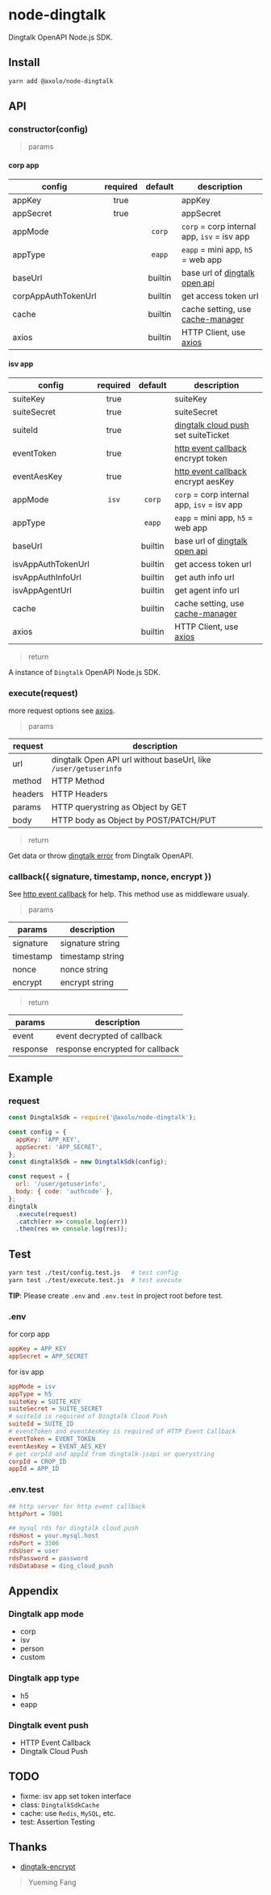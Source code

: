 # node-dingtalk

Dingtalk OpenAPI Node.js SDK.

## Install

```bash
yarn add @axolo/node-dingtalk
```

## API

### constructor(config)

> params

#### corp app

|       config        | required | default |                 description                 |
| ------------------- | :------: | :-----: | ------------------------------------------- |
| appKey              |   true   |         | appKey                                      |
| appSecret           |   true   |         | appSecret                                   |
| appMode             |          | `corp`  | `corp` = corp internal app, `isv` = isv app |
| appType             |          | `eapp`  | `eapp` = mini app, `h5` = web app           |
| baseUrl             |          | builtin | base url of [dingtalk open api]             |
| corpAppAuthTokenUrl |          | builtin | get access token url                        |
| cache               |          | builtin | cache setting, use [cache-manager]          |
| axios               |          | builtin | HTTP Client, use [axios]                    |

#### isv app

|       config       | required | default |                 description                 |
| ------------------ | :------: | :-----: | ------------------------------------------- |
| suiteKey           |   true   |         | suiteKey                                    |
| suiteSecret        |   true   |         | suiteSecret                                 |
| suiteId            |   true   |         | [dingtalk cloud push] set suiteTicket       |
| eventToken         |   true   |         | [http event callback] encrypt token         |
| eventAesKey        |   true   |         | [http event callback] encrypt aesKey        |
| appMode            |  `isv`   | `corp`  | `corp` = corp internal app, `isv` = isv app |
| appType            |          | `eapp`  | `eapp` = mini app, `h5` = web app           |
| baseUrl            |          | builtin | base url of [dingtalk open api]             |
| isvAppAuthTokenUrl |          | builtin | get access token url                        |
| isvAppAuthInfoUrl  |          | builtin | get auth info url                           |
| isvAppAgentUrl     |          | builtin | get agent info url                          |
| cache              |          | builtin | cache setting, use [cache-manager]          |
| axios              |          | builtin | HTTP Client, use [axios]                    |

> return

A instance of `Dingtalk` OpenAPI Node.js SDK.

### execute(request)

more request options see [axios].

> params

| request |                           description                           |
| ------- | --------------------------------------------------------------- |
| url     | dingtalk Open API url without baseUrl, like `/user/getuserinfo` |
| method  | HTTP Method                                                     |
| headers | HTTP Headers                                                    |
| params  | HTTP querystring as Object by GET                               |
| body    | HTTP body as Object by POST/PATCH/PUT                           |

> return

Get data or throw [dingtalk error] from Dingtalk OpenAPI.

### callback({ signature, timestamp, nonce, encrypt })

See [http event callback] for help.
This method use as middleware usualy.

> params

|  params   |   description    |
| --------- | ---------------- |
| signature | signature string |
| timestamp | timestamp string |
| nonce     | nonce string     |
| encrypt   | encrypt string   |

> return

|  params  |           description           |
| -------- | ------------------------------- |
| event    | event decrypted of callback     |
| response | response encrypted for callback |

## Example

### request

```js
const DingtalkSdk = require('@axolo/node-dingtalk');

const config = {
  appKey: 'APP_KEY',
  appSecret: 'APP_SECRET',
};
const dingtalkSdk = new DingtalkSdk(config);

const request = {
  url: '/user/getuserinfo',
  body: { code: 'authcode' },
};
dingtalk
  .execute(request)
  .catch(err => console.log(err))
  .then(res => console.log(res));
```

## Test

```bash
yarn test ./test/config.test.js   # test config
yarn test ./test/execute.test.js  # test execute
```

**TIP**: Please create `.env` and `.env.test` in project root before test.

### .env

for corp app

```ini
appKey = APP_KEY
appSecret = APP_SECRET
```

for isv app

```ini
appMode = isv
appType = h5
suiteKey = SUITE_KEY
suiteSecret = SUITE_SECRET
# suiteId is required of Dingtalk Cloud Push
suiteId = SUITE_ID
# eventToken and eventAesKey is required of HTTP Event Callback
eventToken = EVENT_TOKEN
eventAesKey = EVENT_AES_KEY
# get corpId and appId from dingtalk-jsapi or querystring
corpId = CROP_ID
appId = APP_ID
```

### .env.test

```ini
## http server for http event callback
httpPort = 7001

## mysql rds for dingtalk cloud push
rdsHost = your.mysql.host
rdsPort = 3306
rdsUser = user
rdsPassword = password
rdsDatabase = ding_cloud_push
```

## Appendix

### Dingtalk app mode

- corp
- isv
- person
- custom

### Dingtalk app type

- h5
- eapp

### Dingtalk event push

- HTTP Event Callback
- Dingtalk Cloud Push

## TODO

- fixme: isv app set token interface
- class: `DingtalkSdkCache`
- cache: use `Redis`, `MySQL`, etc.
- test: Assertion Testing

## Thanks

- [dingtalk-encrypt](https://github.com/elixirChain/dingtalk-encrypt)

> Yueming Fang

[axios]: https://github.com/axios/axios
[cache-manager]: https://github.com/BryanDonovan/node-cache-manager
[dingtalk open api]: https://oapi.dingtalk.com
[dingtalk error]: https://ding-doc.dingtalk.com/doc#/faquestions/rftpfg
[http event callback]: https://ding-doc.dingtalk.com/doc#/serverapi3/igq88i
[dingtalk jsapi ticket]: https://ding-doc.dingtalk.com/doc#/dev/uwa7vs
[dingtalk cloud push]: https://ding-doc.dingtalk.com/doc#/ln6dmh/gnu28b
